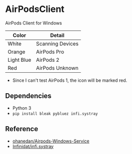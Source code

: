 # AirPodsClient
AirPods Client for Windows

| Color | Detail                                                  |
| ------------------- | ------------------------------------------- |
| White      | Scanning Devices      |
| Orange           | AirPods Pro    |
| Light Blue              | AirPods 2              |
| Red           | AirPods Unknown   |
* Since I can't test AirPods 1, the icon will be marked red.

## Dependencies
- Python 3
- `pip install bleak pybluez infi.systray`

## Reference
- [ohanedan/Airpods-Windows-Service](https://github.com/ohanedan/Airpods-Windows-Service)
- [Infinidat/infi.systray](https://github.com/Infinidat/infi.systray)
